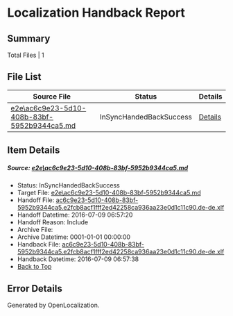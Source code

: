 # <a name='report-top'></a> Localization Handback Report

## Summary
 Total Files | 1

## File List
 Source File | Status | Details 
 ----------- | ------ | ------- 
 [e2e\ac6c9e23-5d10-408b-83bf-5952b9344ca5.md](https://github.com/OpenLocalizationTestOrg/oltest/blob/0db7b76dec047dcb62d4c0f9c6e8233c37490de9/e2e/ac6c9e23-5d10-408b-83bf-5952b9344ca5.md) | InSyncHandedBackSuccess | [Details](#5c943b90e170bfc5f2c3225952804e3e0624faa21)

## Item Details
##### <a name='5c943b90e170bfc5f2c3225952804e3e0624faa21'></a> Source: [e2e\ac6c9e23-5d10-408b-83bf-5952b9344ca5.md](https://github.com/OpenLocalizationTestOrg/oltest/blob/0db7b76dec047dcb62d4c0f9c6e8233c37490de9/e2e/ac6c9e23-5d10-408b-83bf-5952b9344ca5.md)
* Status: InSyncHandedBackSuccess
* Target File: [e2e\ac6c9e23-5d10-408b-83bf-5952b9344ca5.md](https://github.com/OpenLocalizationTestOrg/oltest-dede-fly/blob/55309dcf53b5254b029793a238cbfe4d29c2a420/e2e/ac6c9e23-5d10-408b-83bf-5952b9344ca5.md)
* Handoff File: [ac6c9e23-5d10-408b-83bf-5952b9344ca5.e2fcb8acf1fff2ed42258ca936aa23e0d1c11c90.de-de.xlf](https://github.com/OpenLocalizationTestOrg/olhandoff-e2e/blob/ebb6bd2c275a53a62a2b17031cc3d2893b9fa5c9/ol-handoff/OpenLocalizationTestOrg/oltest-dede-fly/ci/ht/ac6c9e23-5d10-408b-83bf-5952b9344ca5.e2fcb8acf1fff2ed42258ca936aa23e0d1c11c90.de-de.xlf)
* Handoff Datetime: 2016-07-09 06:57:20
* Handoff Reason: Include
* Archive File: 
* Archive Datetime: 0001-01-01 00:00:00
* Handback File: [ac6c9e23-5d10-408b-83bf-5952b9344ca5.e2fcb8acf1fff2ed42258ca936aa23e0d1c11c90.de-de.xlf](https://github.com/OpenLocalizationTestOrg/olhandback-e2e/blob/61104e3f04b78bf815c1c59570ea9ea1566bb3b7/ol-handback/OpenLocalizationTestOrg/oltest-dede-fly/ci/ht/ac6c9e23-5d10-408b-83bf-5952b9344ca5.e2fcb8acf1fff2ed42258ca936aa23e0d1c11c90.de-de.xlf)
* Handback Datetime: 2016-07-09 06:57:38
* [Back to Top](#report-top)


## Error Details

Generated by OpenLocalization.
